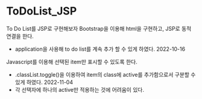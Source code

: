 # ToDoList_JSP

To Do List를 JSP로 구현해보자
Bootstrap을 이용해 html을 구현하고, JSP로 동적 연결을 한다.

- application을 사용해 to do list를 계속 추가 할 수 있게 하였다. 2022-10-16


Javascript를 이용해 선택된 item만 표시할 수 있도록 한다.
- .classList.toggle()을 이용하여 item의 class에 active를 추가함으로서 구분할 수 있게 하였다. 2022-11-04
- 각 선택자에 하나의 active만 적용하는 것에 어려움이 있다.
